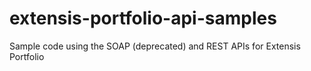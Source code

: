 # extensis-portfolio-api-samples
Sample code using the SOAP (deprecated) and REST APIs for Extensis Portfolio
